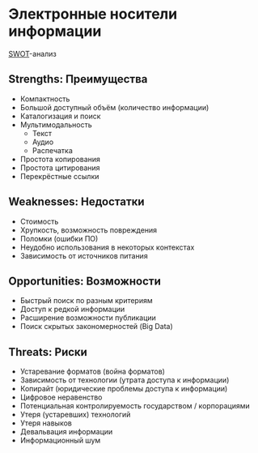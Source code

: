 # Электронные носители информации

[SWOT][]-анализ

## Strengths: Преимущества

- Компактность
- Большой доступный объём (количество информации)
- Каталогизация и поиск
- Мультимодальность
    + Текст
    + Аудио
    + Распечатка
- Простота копирования
- Простота цитирования
- Перекрёстные ссылки

## Weaknesses: Недостатки

- Стоимость
- Хрупкость, возможность повреждения
- Поломки (ошибки ПО)
- Неудобно использования в некоторых контекстах
- Зависимость от источников питания

## Opportunities: Возможности

- Быстрый поиск по разным критериям
- Доступ к редкой информации
- Расширение возможности публикации
- Поиск скрытых закономерностей (Big Data)

## Threats: Риски

- Устаревание форматов (война форматов)
- Зависимость от технологии (утрата доступа к информации)
- Копирайт (юридические проблемы доступа к информации)
- Цифровое неравенство 
- Потенциальная контролируемость государством / корпорациями
- Утеря (устаревших) технологий
- Утеря навыков 
- Девальвация информации
- Информационный шум

[SWOT]: https://ru.wikipedia.org/wiki/SWOT-%D0%B0%D0%BD%D0%B0%D0%BB%D0%B8%D0%B7
